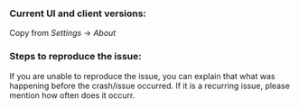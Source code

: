 <!--
If you are posting a question/feature requests, all prefilled information can be removed. Please read the guidelines for contributing first.
-->

<!-- BUG TEMPLATE -->

### Current UI and client versions:

Copy from *Settings* -> *About*

### Steps to reproduce the issue:

If you are unable to reproduce the issue, you can explain that what was happening before the crash/issue occurred. If it is a recurring issue, please mention how often does it occurr.
